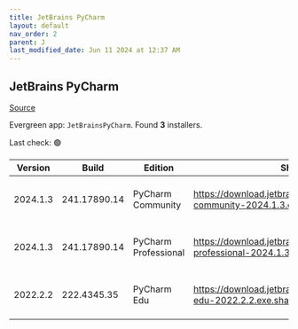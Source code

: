```yaml
---
title: JetBrains PyCharm
layout: default
nav_order: 2
parent: J
last_modified_date: Jun 11 2024 at 12:37 AM
---
```


## JetBrains PyCharm

[Source](https://www.jetbrains.com/)

Evergreen app: `JetBrainsPyCharm`. Found **3** installers.

Last check: 🟢

| Version  | Build        | Edition              | Sha256                                                                         | Date       | Size      | Type | URI                                                                                                                                                |
| -------- | ------------ | -------------------- | ------------------------------------------------------------------------------ | ---------- | --------- | ---- | -------------------------------------------------------------------------------------------------------------------------------------------------- |
| 2024.1.3 | 241.17890.14 | PyCharm Community    | https://download.jetbrains.com/python/pycharm-community-2024.1.3.exe.sha256    | 10/6/2024  | 479751312 | exe  | [https://download.jetbrains.com/python/pycharm-community-2024.1.3.exe](https://download.jetbrains.com/python/pycharm-community-2024.1.3.exe)       |
| 2024.1.3 | 241.17890.14 | PyCharm Professional | https://download.jetbrains.com/python/pycharm-professional-2024.1.3.exe.sha256 | 10/6/2024  | 750184424 | exe  | [https://download.jetbrains.com/python/pycharm-professional-2024.1.3.exe](https://download.jetbrains.com/python/pycharm-professional-2024.1.3.exe) |
| 2022.2.2 | 222.4345.35  | PyCharm Edu          | https://download.jetbrains.com/python/pycharm-edu-2022.2.2.exe.sha256          | 27/10/2022 | 394799056 | exe  | [https://download.jetbrains.com/python/pycharm-edu-2022.2.2.exe](https://download.jetbrains.com/python/pycharm-edu-2022.2.2.exe)                   |
